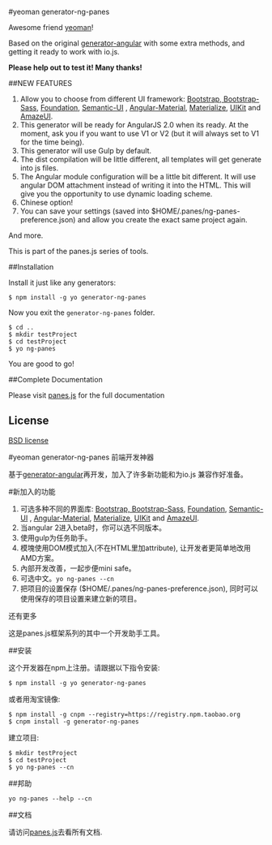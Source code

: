 #yeoman generator-ng-panes

Awesome friend [yeoman](http://yeoman.io)!

Based on the original [generator-angular](https://github.com/yeoman/generator-angular) with some extra methods,
and getting it ready to work with io.js.

**Please help out to test it! Many thanks!**

##NEW FEATURES

1. Allow you to choose from different UI framework: [Bootstrap, Bootstrap-Sass](http://getbootstrap.com), [Foundation](http://foundation.zurb.com/), [Semantic-UI](http://semantic-ui.com/) , [Angular-Material](https://material.angularjs.org), [Materialize](), [UIKit](http://getuikit.com/) and [AmazeUI](http://materializecss.com/).
2. This generator will be ready for AngularJS 2.0 when its ready. At the moment, ask you if you want to use V1 or V2 (but it will always set to V1 for the time being).
3. This generator will use Gulp by default.
4. The dist compilation will be little different, all templates will get generate into js files.
5. The Angular module configuration will be a little bit different. It will use angular DOM attachment instead of writing it into the HTML. This will give you the opportunity to use dynamic loading scheme.
6. Chinese option!
7. You can save your settings (saved into $HOME/.panes/ng-panes-preference.json) and allow you create the exact same project again.

And more.

This is part of the panes.js series of tools.

##Installation

Install it just like any generators:

    $ npm install -g yo generator-ng-panes

Now you exit the `generator-ng-panes` folder.

    $ cd ..
	$ mkdir testProject
	$ cd testProject
	$ yo ng-panes

You are good to go!

##Complete Documentation

Please visit [panes.js](http://panesjs.com) for the full documentation

## License

[BSD license](http://opensource.org/licenses/bsd-license.php)

#yeoman generator-ng-panes 前端开发神器

基于[generator-angular](https://github.com/yeoman/generator-angular)再开发，加入了许多新功能和为io.js 兼容作好准备。

#新加入的功能

1. 可选多种不同的界面库: [Bootstrap, Bootstrap-Sass](http://getbootstrap.com), [Foundation](http://foundation.zurb.com/), [Semantic-UI](http://semantic-ui.com/) , [Angular-Material](https://material.angularjs.org), [Materialize](), [UIKit](http://getuikit.com/) and [AmazeUI](http://materializecss.com/).
2. 当angular 2进入beta时，你可以选不同版本。
3. 使用gulp为任务助手。
4. 模塊使用DOM模式加入(不在HTML里加attribute), 让开发者更简单地改用AMD方案。
5. 內部开发改善，一起步便mini safe。
6. 可选中文。`yo ng-panes --cn`
7. 把项目的设置保存 ($HOME/.panes/ng-panes-preference.json), 同时可以使用保存的项目设置来建立新的项目。

还有更多

这是panes.js框架系列的其中一个开发助手工具。

##安装

这个开发器在npm上注册。请跟据以下指令安装:

    $ npm install -g yo generator-ng-panes

或者用淘宝镜像:

    $ npm install -g cnpm --registry=https://registry.npm.taobao.org
    $ cnpm install -g generator-ng-panes

建立项目:

    $ mkdir testProject
    $ cd testProject
    $ yo ng-panes --cn

##邦助

	yo ng-panes --help --cn

##文档

请访问[panes.js](http://panes.im?lang=cn)去看所有文档.

